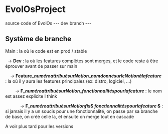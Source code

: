 # EvolOsProject
source code of EvolOs
 --- dev branch ---

 ## Système de branche

Main : la où le code est en prod / stable

&nbsp;&nbsp;-> **Dev** : la où les features complètes sont merges, et le code reste à être éprouver avant de passer sur main

&nbsp;&nbsp;&nbsp;&nbsp;-> **Feature_$numéro attribué sur Notion$_$nom donné sur le Notion à la feature$** : la où il y aura les features principales (ex: distro, logiciel, ...)

&nbsp;&nbsp;&nbsp;&nbsp;&nbsp;&nbsp;&nbsp;&nbsp;-> **F_$numéro attribué sur Notion$_$fonctionnalités pour la feature$** : le nom est assez explicite I think

&nbsp;&nbsp;&nbsp;&nbsp;&nbsp;&nbsp;&nbsp;&nbsp;&nbsp;&nbsp;&nbsp;&nbsp;-> **F_$numéro attribué sur Notion$_fix_$ $fonctionnalités pour la feature$ $** : si jamais il y a un soucis pour une fonctionnalité, on passe par sa branche de base, on créé celle la, et ensuite on merge tout en cascade

A voir plus tard pour les versions
  
